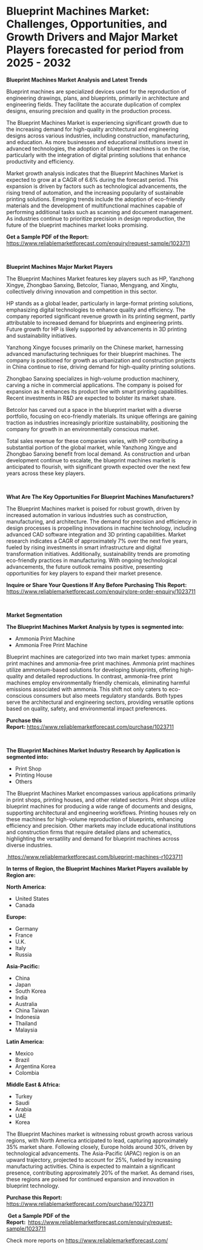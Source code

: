 <p><h1>Blueprint Machines Market: Challenges, Opportunities, and Growth Drivers and Major Market Players forecasted for period from 2025 - 2032</h1></p><p><strong>Blueprint Machines Market Analysis and Latest Trends</strong></p>
<p><p>Blueprint machines are specialized devices used for the reproduction of engineering drawings, plans, and blueprints, primarily in architecture and engineering fields. They facilitate the accurate duplication of complex designs, ensuring precision and quality in the production process.</p><p>The Blueprint Machines Market is experiencing significant growth due to the increasing demand for high-quality architectural and engineering designs across various industries, including construction, manufacturing, and education. As more businesses and educational institutions invest in advanced technologies, the adoption of blueprint machines is on the rise, particularly with the integration of digital printing solutions that enhance productivity and efficiency.</p><p>Market growth analysis indicates that the Blueprint Machines Market is expected to grow at a CAGR of 6.6% during the forecast period. This expansion is driven by factors such as technological advancements, the rising trend of automation, and the increasing popularity of sustainable printing solutions. Emerging trends include the adoption of eco-friendly materials and the development of multifunctional machines capable of performing additional tasks such as scanning and document management. As industries continue to prioritize precision in design reproduction, the future of the blueprint machines market looks promising.</p></p>
<p><strong>Get a Sample PDF of the Report:&nbsp;</strong> <a href="https://www.reliablemarketforecast.com/enquiry/request-sample/1023711?utm_campaign=2478&utm_medium=2&utm_source=Github&utm_content=ia&utm_term=05032025&utm_id=blueprint-machines">https://www.reliablemarketforecast.com/enquiry/request-sample/1023711</a></p>
<p>&nbsp;</p>
<p><strong>Blueprint Machines Major Market Players</strong></p>
<p><p>The Blueprint Machines Market features key players such as HP, Yanzhong Xingye, Zhongbao Sanxing, Betcolor, Tianao, Mengyang, and Xingtu, collectively driving innovation and competition in this sector. </p><p>HP stands as a global leader, particularly in large-format printing solutions, emphasizing digital technologies to enhance quality and efficiency. The company reported significant revenue growth in its printing segment, partly attributable to increased demand for blueprints and engineering prints. Future growth for HP is likely supported by advancements in 3D printing and sustainability initiatives.</p><p>Yanzhong Xingye focuses primarily on the Chinese market, harnessing advanced manufacturing techniques for their blueprint machines. The company is positioned for growth as urbanization and construction projects in China continue to rise, driving demand for high-quality printing solutions.</p><p>Zhongbao Sanxing specializes in high-volume production machinery, carving a niche in commercial applications. The company is poised for expansion as it enhances its product line with smart printing capabilities. Recent investments in R&D are expected to bolster its market share.</p><p>Betcolor has carved out a space in the blueprint market with a diverse portfolio, focusing on eco-friendly materials. Its unique offerings are gaining traction as industries increasingly prioritize sustainability, positioning the company for growth in an environmentally conscious market. </p><p>Total sales revenue for these companies varies, with HP contributing a substantial portion of the global market, while Yanzhong Xingye and Zhongbao Sanxing benefit from local demand. As construction and urban development continue to escalate, the blueprint machines market is anticipated to flourish, with significant growth expected over the next few years across these key players.</p></p>
<p>&nbsp;</p>
<p><strong>What Are The Key Opportunities For Blueprint Machines Manufacturers?</strong></p>
<p><p>The Blueprint Machines market is poised for robust growth, driven by increased automation in various industries such as construction, manufacturing, and architecture. The demand for precision and efficiency in design processes is propelling innovations in machine technology, including advanced CAD software integration and 3D printing capabilities. Market research indicates a CAGR of approximately 7% over the next five years, fueled by rising investments in smart infrastructure and digital transformation initiatives. Additionally, sustainability trends are promoting eco-friendly practices in manufacturing. With ongoing technological advancements, the future outlook remains positive, presenting opportunities for key players to expand their market presence.</p></p>
<p><strong>Inquire or Share Your Questions If Any Before Purchasing This Report:</strong> <a href="https://www.reliablemarketforecast.com/enquiry/pre-order-enquiry/1023711?utm_campaign=2478&utm_medium=2&utm_source=Github&utm_content=ia&utm_term=05032025&utm_id=blueprint-machines">https://www.reliablemarketforecast.com/enquiry/pre-order-enquiry/1023711</a></p>
<p>&nbsp;</p>
<p><strong>Market Segmentation</strong></p>
<p><strong>The Blueprint Machines Market Analysis by types is segmented into:</strong></p>
<p><ul><li>Ammonia Print Machine</li><li>Ammonia Free Print Machine</li></ul></p>
<p><p>Blueprint machines are categorized into two main market types: ammonia print machines and ammonia-free print machines. Ammonia print machines utilize ammonium-based solutions for developing blueprints, offering high-quality and detailed reproductions. In contrast, ammonia-free print machines employ environmentally friendly chemicals, eliminating harmful emissions associated with ammonia. This shift not only caters to eco-conscious consumers but also meets regulatory standards. Both types serve the architectural and engineering sectors, providing versatile options based on quality, safety, and environmental impact preferences.</p></p>
<p><strong>Purchase this Report:&nbsp;</strong><a href="https://www.reliablemarketforecast.com/purchase/1023711?utm_campaign=2478&utm_medium=2&utm_source=Github&utm_content=ia&utm_term=05032025&utm_id=blueprint-machines">https://www.reliablemarketforecast.com/purchase/1023711</a></p>
<p>&nbsp;</p>
<p><strong>The Blueprint Machines Market Industry Research by Application is segmented into:</strong></p>
<p><ul><li>Print Shop</li><li>Printing House</li><li>Others</li></ul></p>
<p><p>The Blueprint Machines Market encompasses various applications primarily in print shops, printing houses, and other related sectors. Print shops utilize blueprint machines for producing a wide range of documents and designs, supporting architectural and engineering workflows. Printing houses rely on these machines for high-volume reproduction of blueprints, enhancing efficiency and precision. Other markets may include educational institutions and construction firms that require detailed plans and schematics, highlighting the versatility and demand for blueprint machines across diverse industries.</p></p>
<p><a href="https://www.reliablemarketforecast.com/blueprint-machines-r1023711?utm_campaign=2478&utm_medium=2&utm_source=Github&utm_content=ia&utm_term=05032025&utm_id=blueprint-machines">&nbsp;https://www.reliablemarketforecast.com/blueprint-machines-r1023711</a></p>
<p><strong>In terms of Region, the Blueprint Machines Market Players available by Region are:</strong></p>
<p>
    <p> <strong> North America: </strong>
        <ul>
            <li>United States</li>
            <li>Canada</li>
        </ul>
        </p> 
    <p> <strong> Europe: </strong>
        <ul>
            <li>Germany</li>
            <li>France</li>
            <li>U.K.</li>
            <li>Italy</li>
            <li>Russia</li>
        </ul>
        </p> 
    <p> <strong> Asia-Pacific: </strong>
        <ul>
            <li>China</li>
            <li>Japan</li>
            <li>South Korea</li>
            <li>India</li>
            <li>Australia</li>
            <li>China Taiwan</li>
            <li>Indonesia</li>
            <li>Thailand</li>
            <li>Malaysia</li>
        </ul>
        </p> 
    <p> <strong> Latin America: </strong>
        <ul>
            <li>Mexico</li>
            <li>Brazil</li>
            <li>Argentina Korea</li>
            <li>Colombia</li>
        </ul>
        </p> 
    <p> <strong> Middle East & Africa: </strong>
        <ul>
            <li>Turkey</li>
            <li>Saudi</li>
            <li>Arabia</li>
            <li>UAE</li>
            <li>Korea</li>
        </ul>
    </p>
    </p>
<p><p>The Blueprint Machines market is witnessing robust growth across various regions, with North America anticipated to lead, capturing approximately 35% market share. Following closely, Europe holds around 30%, driven by technological advancements. The Asia-Pacific (APAC) region is on an upward trajectory, projected to account for 25%, fueled by increasing manufacturing activities. China is expected to maintain a significant presence, contributing approximately 20% of the market. As demand rises, these regions are poised for continued expansion and innovation in blueprint technology.</p></p>
<p><strong>Purchase this Report: </strong><a href="https://www.reliablemarketforecast.com/purchase/1023711?utm_campaign=2478&utm_medium=2&utm_source=Github&utm_content=ia&utm_term=05032025&utm_id=blueprint-machines">https://www.reliablemarketforecast.com/purchase/1023711</a></p>
<p>&nbsp;<strong>Get a Sample PDF of the Report:&nbsp;&nbsp;</strong><a href="https://www.reliablemarketforecast.com/enquiry/request-sample/1023711?utm_campaign=2478&utm_medium=2&utm_source=Github&utm_content=ia&utm_term=05032025&utm_id=blueprint-machines">https://www.reliablemarketforecast.com/enquiry/request-sample/1023711</a></p>
<p><strong></strong></p>
<p>Check more reports on <a href="https://www.reliablemarketforecast.com/?utm_campaign=2478&utm_medium=2&utm_source=Github&utm_content=ia&utm_term=05032025&utm_id=blueprint-machines">https://www.reliablemarketforecast.com/</a></p>